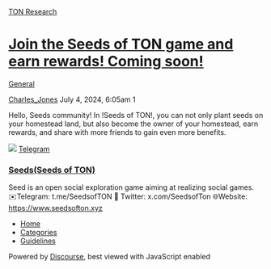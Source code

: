 [TON Research](/)

# [Join the Seeds of TON game and earn rewards! Coming soon!](/t/join-the-seeds-of-ton-game-and-earn-rewards-coming-soon/27487)

[General](/c/general/4) 

    

[Charles\_Jones](https://tonresear.ch/u/Charles_Jones)  July 4, 2024, 6:05am  1

Hello, Seeds community! In !Seeds of TON!, you can not only plant seeds on your homestead land, but also become the owner of your homestead, earn rewards, and share with more friends to gain even more benefits.

![](https://telegram.org/img/website_icon.svg?4) [Telegram](https://t.me/SeedsofTON)

### [Seeds(Seeds of TON)](https://t.me/SeedsofTON)

Seed is an open social exploration game aiming at realizing social games. ✉️Telegram: t.me/SeedsofTON 📱 Twitter: x.com/SeedsofTon 🌐Website: https://www.seedsofton.xyz

 

*   [Home](/)
*   [Categories](/categories)
*   [Guidelines](/guidelines)

Powered by [Discourse](https://www.discourse.org), best viewed with JavaScript enabled